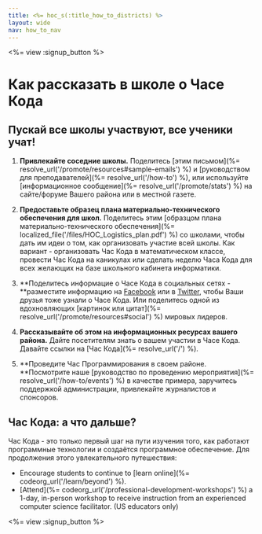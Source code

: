 ```yaml
---
title: <%= hoc_s(:title_how_to_districts) %>
layout: wide
nav: how_to_nav
---
```

<%= view :signup_button %>

# Как рассказать в школе о Часе Кода

## Пускай все школы участвуют, все ученики учат!

1. **Привлекайте соседние школы.** Поделитесь [этим письмом](%= resolve_url('/promote/resources#sample-emails') %) и [руководством для преподавателей](%= resolve_url('/how-to') %), или используйте [информационное сообщение](%= resolve_url('/promote/stats') %) на сайте/форуме Вашего района или в местной газете.

2. **Предоставьте образец плана материально-технического обеспечения для школ.** Поделитесь этим [образцом плана материально-технического обеспечения](%= localized_file('/files/HOC_Logistics_plan.pdf') %) со школами, чтобы дать им идеи о том, как организовать участие всей школы. Как вариант - организовать Час Кода в математическом классе, провести Час Кода на каникулах или сделать неделю Часа Кода для всех желающих на базе школьного кабинета информатики.

3. **Поделитесь информацие о Часе Кода в социальных сетях - **разместите информацию на [Facebook](https://www.facebook.com/sharer/sharer.php?u=http%3A%2F%2Fhourofcode.com%2Fus) или в [Twitter](https://twitter.com/intent/tweet?url=http%3A%2F%2Fhourofcode.com&text=I%27m%20participating%20in%20this%20year%27s%20%23HourOfCode%2C%20are%20you%3F%20%40codeorg&original_referer=https%3A%2F%2Fwww.google.com%2Furl%3Fq%3Dhttps%253A%252F%252Ftwitter.com%252Fshare%253Fhashtags%253D%2526amp%253Brelated%253Dcodeorg%2526amp%253Btext%253DI%252527m%252Bparticipating%252Bin%252Bthis%252Byear%252527s%252B%252523HourOfCode%25252C%252Bare%252Byou%25253F%252B%252540codeorg%2526amp%253Burl%253Dhttp%25253A%25252F%25252Fhourofcode.com%26sa%3DD%26sntz%3D1%26usg%3DAFQjCNE1GLTUbKZfMlEh9Aj5w0iswz6PYQ&related=codeorg&hashtags=), чтобы Ваши друзья тоже узнали о Часе Кода. Или поделитесь одной из вдохновляющих [картинок или цитат](%= resolve_url('/promote/resources#social') %) мировых лидеров.

4. **Рассказывайте об этом на информационных ресурсах вашего района.** Дайте посетителям знать о вашем участии в Часе Кода. Давайте ссылки на [Час Кода](%= resolve_url('/') %).

5. **Проведите Час Программирования в своем районе. **Посмотрите наше [руководство по проведению мероприятия](%= resolve_url('/how-to/events') %) в качестве примера, заручитесь поддержкой администрации, привлекайте журналистов и спонсоров.

## Час Кода: а что дальше?

Час Кода - это только первый шаг на пути изучения того, как работают программные технологии и создаётся программное обеспечение. Для продолжения этого увлекательного путешествия:

- Encourage students to continue to [learn online](%= codeorg_url('/learn/beyond') %).
- [Attend](%= codeorg_url('/professional-development-workshops') %) a 1-day, in-person workshop to receive instruction from an experienced computer science facilitator. (US educators only)

<%= view :signup_button %>